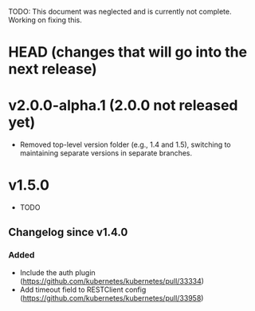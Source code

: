 
TODO: This document was neglected and is currently not complete. Working on
fixing this.

# HEAD (changes that will go into the next release)

# v2.0.0-alpha.1 (2.0.0 not released yet)

* Removed top-level version folder (e.g., 1.4 and 1.5), switching to maintaining separate versions
  in separate branches.

# v1.5.0

* TODO

## Changelog since v1.4.0

### Added
* Include the auth plugin (https://github.com/kubernetes/kubernetes/pull/33334)
* Add timeout field to RESTClient config (https://github.com/kubernetes/kubernetes/pull/33958)
